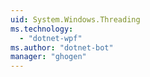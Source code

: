 ```yaml
---
uid: System.Windows.Threading
ms.technology: 
  - "dotnet-wpf"
ms.author: "dotnet-bot"
manager: "ghogen"
---
```

